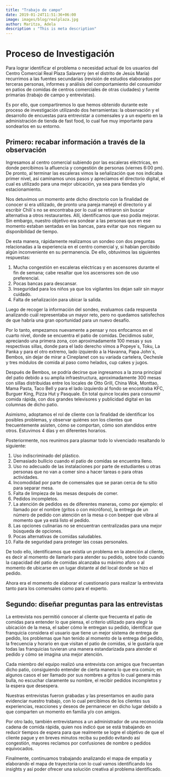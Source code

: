 ```yaml
---
title: "Trabajo de campo"
date: 2019-01-24T11:51:36+06:00
image: images/blog/realplaza.jpg
author: Maritza, Adela
description : "This is meta description"
---
```


# Proceso de Investigación

Para lograr identificar el problema o necesidad actual de los usuarios del Centro Comercial Real Plaza Salaverry  (en el distrito de Jesús María) recurrimos a las fuentes secundarias (revisión de estudios elaborados por terceras personas, informes y análisis del comportamiento del consumidor en patios de comidas de centros comerciales de otras ciudades) y fuente primarias (trabajo de campo y entrevistas).

Es por ello, que compartiremos lo que hemos obtenido durante este proceso de investigación utilizando dos herramientas: la observación y el desarrollo de encuestas para entrevistar a comensales y a un experto en la administración de tienda de fast food, lo cual fue muy importante para sondearlos en su entorno. 

Primero: recabar información a través de la observación 
----

Ingresamos al centro comercial subiendo por las escaleras eléctricas, en donde percibimos la afluencia y congestión de personas (viernes 6:00 pm). De pronto, al terminar las escaleras vimos la señalización que nos indicaba primer nivel, así caminamos unos pasos y apreciamos el directorio digital, el cual es utilizado para una mejor ubicación, ya sea para tiendas y/o estacionamiento.

Nos detuvimos un momento ante dicho directorio  con la finalidad de conocer si era utilizado, de pronto una pareja manejó el directorio y al escribir Chili´s no se encontraba por lo cual  se retiraron sin buscar alternativa a otros restaurantes. Allí, identificamos que eso podía mejorar. Sin embargo, nuestro objetivo era sondear a las personas que en ese momento estaban sentadas en las bancas, para evitar que nos nieguen su disponibilidad de tiempo.

De esta manera, rápidamente realizamos un sondeo con dos preguntas relacionadas a la experiencia  en el  centro comercial y, si habían percibido algún inconveniente en su permanencia.  De ello, obtuvimos las siguientes respuestas:

1.  Mucha congestión en escaleras eléctricas y en ascensores durante el fin de semana; cabe resaltar que los ascensores son de uso preferencial.
2.  Pocas bancas para descansar.
3.  Inseguridad para los niños ya que los vigilantes los dejan salir sin mayor cuidado.
4.  Falta de señalización para ubicar la salida.

Luego de recoger la información del sondeo, evaluamos cada respuesta analizando cuál representaba un mayor reto, pero no quedamos satisfechos de que habría una gran oportunidad para un nuevo desafío. 

Por lo tanto, empezamos nuevamente a pensar y nos enfocamos en el cuarto nivel, donde se encuentra el patio de comidas. Decidimos subir, apreciando una primera zona, con aproximadamente 100 mesas y sus respectivas sillas, donde para el lado derecho vímos a Popeye`s, Toku, La Panka y para el otro extremo, lado izquierdo a la Havanna, Papa John´s, Bembos, sin dejar de mirar a Cineplanet con su variada cartelera, Oechesle y tres módulos de comida al paso como helados, cup cakes y jugos. 

Después de Bembos, se podría decirse que ingresamos a la zona principal del patio debido a su amplia infraestructura, aproximadamente 300 mesas con sillas distribuidas entre los locales de Otto Grill, China Wok, Monttao, Mama Pasta, Taco Bell y para el lado izquierdo al fondo se encontraba KFC, Burguer King, Pizza Hut y Pasquale. En total quince locales para consumir comida rápida, con dos grandes televisores y publicidad digital en las columnas de dicho patio. 

Asimismo, adoptamos el rol de cliente con la finalidad de identificar los posibles problemas, y  observar quiénes son los clientes que frecuentemente asisten, cómo se comportan, cómo son atendidos entre otros. Estuvimos  4 días y en diferentes horarios. 

Posteriormente, nos reunimos para plasmar todo lo vivenciado resaltando lo siguiente: 

1.  Uso indiscriminado del plástico.
2.  Demasiado bullicio cuando el patio de comidas se encuentra lleno.
3.  Uso no adecuado de las instalaciones por parte de estudiantes u otras personas que no van a comer sino a hacer tareas o para otras actividades.
4.  Incomodidad por parte de comensales que se paran cerca de tu sitio para separar mesa.
5.  Falta de limpieza de las mesas después de comer.
6.  Pedidos incompletos.
7.  La atención de pedidos es de diferentes maneras, como  por ejemplo: el llamado por el nombre (gritos o con micrófono), la entrega de un número de pedido con atención en la mesa o con beeper que vibra al momento que ya está listo el pedido.
8.  Las opciones culinarias no se encuentran centralizadas para una mejor búsqueda de opciones.
9.  Pocas alternativas de comidas saludables.
10.  Falta de seguridad para proteger las cosas personales.

De todo ello, identificamos  que existía un problema en la atención al cliente, es decir al momento de llamarlo para atender su pedido, sobre todo cuando la capacidad del patio de comidas alcanzaba su máximo aforo o al momento de ubicarse en un lugar distante al del local donde se hizo el pedido.  

Ahora era el momento de elaborar el cuestionario para realizar la entrevista tanto para los comensales como para el experto.

Segundo: diseñar preguntas para las entrevistas
-----
La entrevista nos permitió conocer al cliente que frecuenta el patio de comidas para entender lo que piensa, el criterio utilizado para elegir la ubicación de la mesa, el saber cómo le entregan su pedido, identificar que franquicia considera el usuario que tiene un mejor sistema de entrega de pedido, los problemas que han tenido al momento de la entrega del pedido,  la frecuencia y horario en que visitan el patio de comidas, si le gustaría que todas las franquicias tuvieran una manera estandarizada para atender el pedido y cómo se imagina una mejor atención.

Cada miembro del equipo realizó una entrevista con amigos que frecuentan dicho patio, consiguiendo entender de cierta manera lo que era común; en algunos casos el ser llamado por sus nombres a gritos lo cual genera más bulla, no escuchar claramente su nombre,  el recibir pedidos incompletos y la espera que desespera.

Nuestras entrevistas fueron grabadas y las presentamos en audio para evidenciar nuestro trabajo, con lo cual percibimos de los clientes sus experiencias, reacciones y deseos de permanecer en dicho lugar debido a que comparten un momento en familia y/o con amigos.

Por otro lado, también entrevistamos a un administrador de una reconocida cadena de comida rápida, quien nos indicó que se está trabajando en reducir tiempos de espera para que realmente se logre el objetivo de que el cliente pague y en breves minutos reciba su pedido evitando así congestión, mayores reclamos por confusiones de nombre o pedidos equivocados.

Finalmente, continuamos trabajando analizando el mapa de empatía y elaborando el mapa de trayectoria con lo cual vamos identificando los insights y así poder ofrecer una solución creativa al problema identificado.
